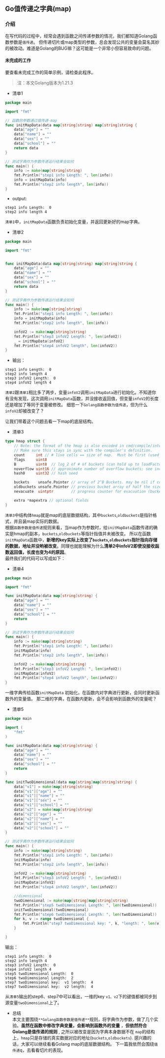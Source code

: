 ## Go值传递之字典(map)

### 介绍
在写代码的过程中，经常会遇到函数之间传递参数的情况，我们都知道Golang函数参数是`值传递`。
但传递切片或map类型的参数，总会发现公共的变量会莫名其妙的被改动。难道是Golang的BUG嘛？这可能是一个非常小但容易致命的问题。

#### 未完成的工作
要查看未完成工作的简单示例，请检查此程序。

> 注：本文Golang版本为1.21.3  

- 清单1
```go
package main

import "fmt"

// 函数的参数通过值传递-map
func initMapData(data map[string]string) map[string]string {
    data["age"] = ""
    data["name"] = ""
    data["sex"] = ""
    data["school"] = ""
    return data
}

// 测试字典作为参数传递运行结果会如何
func main() {
    info := make(map[string]string)
    fmt.Println("step1 info Length: ", len(info))
    info = initMapData(info)
    fmt.Println("step2 info length", len(info))
}
```

- output:
```text
step1 info Length:  0
step2 info length 4
```

`清单1`中，`initMapData`函数负责初始化变量，并返回更新好的map字典。

- 清单2
```go
package main

import "fmt"


func initMapData(data map[string]string) map[string]string {
    data["age"] = ""
    data["name"] = ""
    data["sex"] = ""
    data["school"] = ""
    return data
}

// 测试字典作为参数传递运行结果会如何
func main() {
    info := make(map[string]string)
    fmt.Println("step1 info Length: ", len(info))
    info = initMapData(info)
    fmt.Println("step2 info length", len(info))

    infoV2 := make(map[string]string)
    fmt.Println("step3 infoV2 Length: ", len(infoV2))
    _ = initMapData(infoV2)
    fmt.Println("step4 infoV2 length", len(infoV2))
}
```   
- 输出：
```text 
step1 info Length:  0
step2 info length 4
step3 infoV2 Length:  0
step4 infoV2 length 4

```     
`清单2`跟`清单1`相比多了两步，变量`infoV2`调用`initMapData`进行初始化。不知道你有没有发现，这次调用`initMapData`函数，并没接收返回值，但变量`infoV2`的长度还是增加了等同于变量被修改。 细思一下`Golang函数参数为值传递`，但为什么`infoV2`却被改变了？  

让我们带着这个问题去看一下map的底层结构。  
- 清单3  
```go
type hmap struct {
    // Note: the format of the hmap is also encoded in cmd/compile/internal/reflectdata/reflect.go.
    // Make sure this stays in sync with the compiler's definition.
    count     int // # live cells == size of map.  Must be first (used by len() builtin)
    flags     uint8
    B         uint8  // log_2 of # of buckets (can hold up to loadFactor * 2^B items)
    noverflow uint16 // approximate number of overflow buckets; see incrnoverflow for details
    hash0     uint32 // hash seed

    buckets    unsafe.Pointer // array of 2^B Buckets. may be nil if count==0.
    oldbuckets unsafe.Pointer // previous bucket array of half the size, non-nil only when growing
    nevacuate  uintptr        // progress counter for evacuation (buckets less than this have been evacuated)

    extra *mapextra // optional fields
}
```  

`清单3`中结构体`hmap`就是map的底层数据结构，其中`buckets`,`oldbuckets`是指针格式，并且装map实际的数据。   
根据`函数参数是值传递`规则来看，当map作为参数时，给`initMapData`函数传递的确实是hmap的副本，`buckets`,`oldbuckets`等指针指值并未被改变。 所以在函数`initMapData`函数中，**新增的key实际上改变了`buckets`,`oldbuckets`指针指向存储的数据，地址并没哟被改变**。同理也就能理解为什么**清单2中infoV2即使没接收函数返回值，长度也变为4的原因**。  
最终我们的代码可以写成如下：

- 清单4  
```go
package main

import "fmt"

func initMapData(data map[string]string) {
    data["age"] = ""
    data["name"] = ""
    data["sex"] = ""
    data["school"] = ""
    return
}

// 测试字典作为参数传递运行结果会如何
func main() {
    info := make(map[string]string)
    fmt.Println("step1 info Length: ", len(info))
    initMapData(info)
    fmt.Println("step2 info length", len(info))

    infoV2 := make(map[string]string)
    fmt.Println("step3 infoV2 Length: ", len(infoV2))
    initMapData(infoV2)
    fmt.Println("step4 infoV2 length", len(infoV2))
}

```
一维字典传给函数`initMapData` 初始化，在函数内对字典进行更新，会同时更新函数外的变量值。
那二维的字典，在函数内更新，会不会影响到函数外的变量呢？

- 清单5  
```go   
package main

import (
    "fmt"
)

func initMapData(data map[string]string) {
    data["age"] = ""
    data["name"] = ""
    data["sex"] = ""
    data["school"] = ""
    return
}

func initTwoDimensional(data map[string]map[string]string) {
    data["v1"] = make(map[string]string)
    data["v1"]["age"] = ""
    data["v1"]["name"] = ""
    data["v1"]["sex"] = ""
    data["v1"]["school"] = ""
    data["v2"] = make(map[string]string)
    data["v2"]["age"] = ""
    data["v2"]["name"] = ""
    data["v2"]["sex"] = ""
    data["v2"]["school"] = ""
}

// 测试字典作为参数传递运行结果会如何
func main() {
    info := make(map[string]string)
    fmt.Println("step1 info Length: ", len(info))
    initMapData(info)
    fmt.Println("step2 info length", len(info))

    infoV2 := make(map[string]string)
    fmt.Println("step3 infoV2 Length: ", len(infoV2))
    initMapData(infoV2)
    fmt.Println("step4 infoV2 length", len(infoV2))

    //dimensional
    twoDimensional := make(map[string]map[string]string)
    fmt.Println("step5 twoDimensional Length: ", len(twoDimensional))
    initTwoDimensional(twoDimensional)
    fmt.Println("step6 twoDimensional Length: ", len(twoDimensional))
    for k, v := range twoDimensional {
        fmt.Println("step7 twoDimensional key: ", k, "length: ", len(v))
    }

}
```   
输出： 
```text
step1 info Length:  0
step2 info length 4
step3 infoV2 Length:  0
step4 infoV2 length 4
step5 twoDimensional Length:  0
step6 twoDimensional Length:  2
step7 twoDimensional key:  v1 length:  4
step7 twoDimensional key:  v2 length:  4

```   
从`清单5`输出的step6、step7中可以看出，一维的key `v1、v2`下的键值都被同步到源变量`twoDimensional`上了。 

- 总结  
本文主要围绕`**Golang函数参数是值传递**`规则，将字典作为参数，做了几个实验。__虽然在函数中修改字典变量，会影响到函数外的变量__ ，**但依然符合Golang是值传递的规则** , 之所以被改变是因为字典本身数据不在 `map`的结构上，`hmap`只是存储的真实数据对应的地址(`buckets`,`oldbuckets`). 感兴趣的话，大家可以继续看看Golang map的底层数据结构。 下一篇我依然会围绕`值传递`q，去看看切片的表现。  




